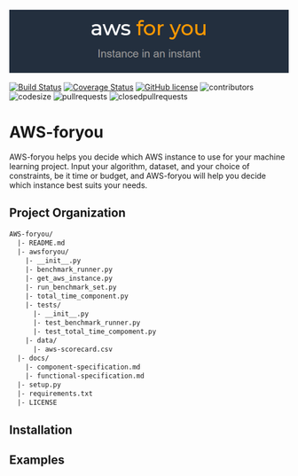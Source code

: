 ![logo file](./logo.PNG)

[![Build Status](https://travis-ci.org/winnawat/AWS-foryou.svg?branch=master)](https://travis-ci.org/winnawat/AWS-foryou) [![Coverage Status](https://coveralls.io/repos/github/winnawat/AWS-foryou/badge.svg?branch=master)](https://coveralls.io/github/winnawat/AWS-foryou?branch=master) [![GitHub license](https://img.shields.io/github/license/Naereen/StrapDown.js.svg)](https://github.com//winnawat/AWS-foryou/blob/master/LICENSE) ![contributors](https://img.shields.io/github/contributors/winnawat/AWS-foryou.svg) ![codesize](https://img.shields.io/github/languages/code-size/winnawat/AWS-foryou.svg) ![pullrequests](https://img.shields.io/github/issues-pr/winnawat/AWS-foryou.svg) ![closedpullrequests](https://img.shields.io/github/issues-pr-closed-raw/winnawat/AWS-foryou.svg)


# AWS-foryou
AWS-foryou helps you decide which AWS instance to use for your machine learning project. Input your algorithm, dataset, and your choice of constraints, be it time or budget, and AWS-foryou will help you decide which instance best suits your needs.

## Project Organization
```
AWS-foryou/
  |- README.md
  |- awsforyou/
    |- __init__.py
    |- benchmark_runner.py
    |- get_aws_instance.py
    |- run_benchmark_set.py
    |- total_time_component.py
    |- tests/
      |- __init__.py
      |- test_benchmark_runner.py
      |- test_total_time_compoment.py
    |- data/
      |- aws-scorecard.csv
  |- docs/
    |- component-specification.md
    |- functional-specification.md
  |- setup.py
  |- requirements.txt
  |- LICENSE
```

## Installation

## Examples
